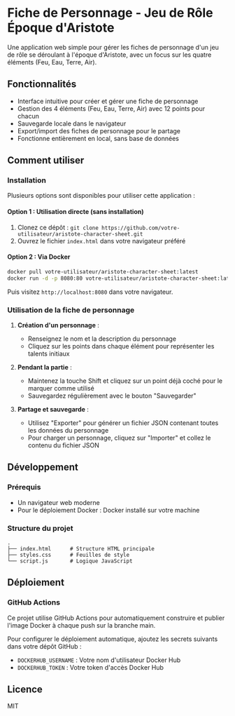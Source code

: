# Fiche de Personnage - Jeu de Rôle Époque d'Aristote

Une application web simple pour gérer les fiches de personnage d'un jeu de rôle se déroulant à l'époque d'Aristote, avec un focus sur les quatre éléments (Feu, Eau, Terre, Air).

## Fonctionnalités

- Interface intuitive pour créer et gérer une fiche de personnage
- Gestion des 4 éléments (Feu, Eau, Terre, Air) avec 12 points pour chacun
- Sauvegarde locale dans le navigateur
- Export/import des fiches de personnage pour le partage
- Fonctionne entièrement en local, sans base de données

## Comment utiliser

### Installation

Plusieurs options sont disponibles pour utiliser cette application :

#### Option 1 : Utilisation directe (sans installation)

1. Clonez ce dépôt : `git clone https://github.com/votre-utilisateur/aristote-character-sheet.git`
2. Ouvrez le fichier `index.html` dans votre navigateur préféré

#### Option 2 : Via Docker

```bash
docker pull votre-utilisateur/aristote-character-sheet:latest
docker run -d -p 8080:80 votre-utilisateur/aristote-character-sheet:latest
```

Puis visitez `http://localhost:8080` dans votre navigateur.

### Utilisation de la fiche de personnage

1. **Création d'un personnage** :
   - Renseignez le nom et la description du personnage
   - Cliquez sur les points dans chaque élément pour représenter les talents initiaux

2. **Pendant la partie** :
   - Maintenez la touche Shift et cliquez sur un point déjà coché pour le marquer comme utilisé
   - Sauvegardez régulièrement avec le bouton "Sauvegarder"

3. **Partage et sauvegarde** :
   - Utilisez "Exporter" pour générer un fichier JSON contenant toutes les données du personnage
   - Pour charger un personnage, cliquez sur "Importer" et collez le contenu du fichier JSON

## Développement

### Prérequis

- Un navigateur web moderne
- Pour le déploiement Docker : Docker installé sur votre machine

### Structure du projet

```
.
├── index.html      # Structure HTML principale
├── styles.css      # Feuilles de style
└── script.js       # Logique JavaScript
```

## Déploiement

### GitHub Actions

Ce projet utilise GitHub Actions pour automatiquement construire et publier l'image Docker à chaque push sur la branche main.

Pour configurer le déploiement automatique, ajoutez les secrets suivants dans votre dépôt GitHub :
- `DOCKERHUB_USERNAME` : Votre nom d'utilisateur Docker Hub
- `DOCKERHUB_TOKEN` : Votre token d'accès Docker Hub

## Licence

MIT